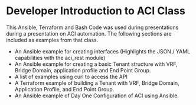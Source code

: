 # Developer Introduction to ACI Class
This Ansible, Terraform and Bash Code was used during presentations during a presentation on ACI automation. The following sections are included as examples from that class.

- An Ansible example for creating interfaces (Highlights the JSON / YAML capabilities with the aci_rest module)
- An Ansible example for creating a basic Tenant structure with VRF, Bridge Domain, application profile and End Point Group.
- A list of examples using curl to access the API
- A Terraform example of building a Tenant with VRF, Bridge Domain, Application Profile, and End Point Group.
- An Ansible example of Day One Configuration of ACI using Ansible.

